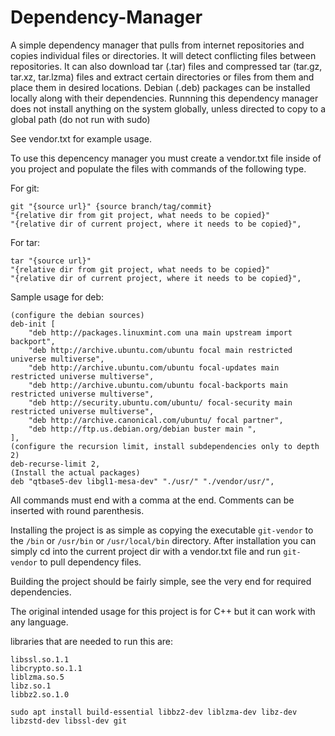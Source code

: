 # Dependency-Manager
A simple dependency manager that pulls from internet repositories and copies individual files or directories. It will detect conflicting files between repositories. It can also download tar (.tar) files and compressed tar (tar.gz, tar.xz, tar.lzma) files and extract certain directories or files from them and place them in desired locations. Debian (.deb) packages can be installed locally along with their dependencies. Runnning this dependency manager does not install anything on the system globally, unless directed to copy to a global path (do not run with sudo)

See vendor.txt for example usage.

To use this depencency manager you must create a vendor.txt file inside of you project and populate the files with commands of the following type.

For git:

```
git "{source url}" {source branch/tag/commit} 
"{relative dir from git project, what needs to be copied}" 
"{relative dir of current project, where it needs to be copied}",
```

For tar:

```
tar "{source url}" 
"{relative dir from git project, what needs to be copied}" 
"{relative dir of current project, where it needs to be copied}",
```

Sample usage for deb:
```
(configure the debian sources)
deb-init [
    "deb http://packages.linuxmint.com una main upstream import backport",
    "deb http://archive.ubuntu.com/ubuntu focal main restricted universe multiverse",
    "deb http://archive.ubuntu.com/ubuntu focal-updates main restricted universe multiverse",
    "deb http://archive.ubuntu.com/ubuntu focal-backports main restricted universe multiverse",
    "deb http://security.ubuntu.com/ubuntu/ focal-security main restricted universe multiverse",
    "deb http://archive.canonical.com/ubuntu/ focal partner",
    "deb http://ftp.us.debian.org/debian buster main ",
],
(configure the recursion limit, install subdependencies only to depth 2)
deb-recurse-limit 2,
(Install the actual packages)
deb "qtbase5-dev libgl1-mesa-dev" "./usr/" "./vendor/usr/",
```

All commands must end with a comma at the end.
Comments can be inserted with round parenthesis.

Installing the project is as simple as copying the executable `git-vendor` to the `/bin` or `/usr/bin` or `/usr/local/bin` directory. After installation you can simply cd into the current project dir with a vendor.txt file and run `git-vendor` to pull dependency files.

Building the project should be fairly simple, see the very end for required dependencies.

The original intended usage for this project is for C++ but it can work with any language.

libraries that are needed to run this are:

```
libssl.so.1.1 
libcrypto.so.1.1
liblzma.so.5 
libz.so.1
libbz2.so.1.0
```

```
sudo apt install build-essential libbz2-dev liblzma-dev libz-dev libzstd-dev libssl-dev git
```
